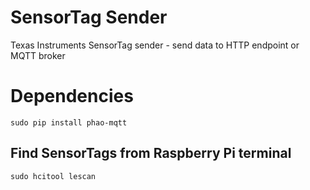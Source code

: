 # SensorTag Sender
Texas Instruments SensorTag sender - send data to HTTP endpoint or MQTT broker

# Dependencies

    sudo pip install phao-mqtt

## Find SensorTags from Raspberry Pi terminal

    sudo hcitool lescan
